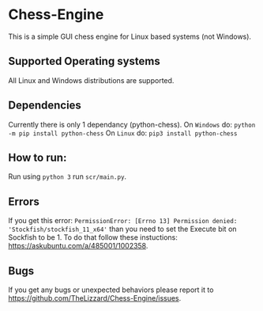 # Chess-Engine
This is a simple GUI chess engine for Linux based systems (not Windows).


## Supported Operating systems
All Linux and Windows distributions are supported.


## Dependencies
Currently there is only 1 dependancy (python-chess).
On `Windows` do: `python -m pip install python-chess`
On `Linux` do: `pip3 install python-chess`


## How to run:
Run using `python 3` run `scr/main.py`.


## Errors
If you get this error: `PermissionError: [Errno 13] Permission denied: 'Stockfish/stockfish_11_x64'` than you need to set the Execute bit on Sockfish to be 1. To do that follow these instuctions: https://askubuntu.com/a/485001/1002358.


## Bugs
If you get any bugs or unexpected behaviors please report it to https://github.com/TheLizzard/Chess-Engine/issues.

